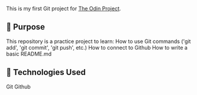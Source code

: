 This is my first Git project for [The Odin Project](https://www.theodinproject.com/).

## 🧠 Purpose
This repository is a practice project to learn:
How to use Git commands ('git add', 'git commit', 'git push', etc.)
How to connect to Github
How to write a basic README.md

## 🧰 Technologies Used
Git
Github
